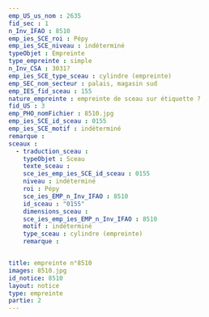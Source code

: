 ```yaml
---
emp_US_us_nom : 2635
fid_sec : 1
n_Inv_IFAO : 8510
emp_ies_SCE_roi : Pépy
emp_ies_SCE_niveau : indéterminé
typeObjet : Empreinte
type_empreinte : simple
n_Inv_CSA : 3031?
emp_ies_SCE_type_sceau : cylindre (empreinte)
emp_SEC_nom_secteur : palais, magasin sud
emp_IES_fid_sceau : 155
nature_empreinte : empreinte de sceau sur étiquette ?
fid_US : 3
emp_PHO_nomFichier : 8510.jpg
emp_ies_SCE_id_sceau : 0155
emp_ies_SCE_motif : indéterminé
remarque : 
sceaux :
  - traduction_sceau : 
    typeObjet : Sceau
    texte_sceau : 
    sce_ies_emp_ies_SCE_id_sceau : 0155
    niveau : indéterminé
    roi : Pépy
    sce_ies_EMP_n_Inv_IFAO : 8510
    id_sceau : "0155"
    dimensions_sceau : 
    sce_ies_emp_ies_EMP_n_Inv_IFAO : 8510
    motif : indéterminé
    type_sceau : cylindre (empreinte)
    remarque : 


title: empreinte n°8510
images: 8510.jpg
id_notice: 8510
layout: notice
type: empreinte
partie: 2
---
```

